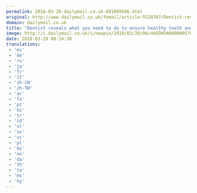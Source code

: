 ```yaml
---
permalink: 2018-03-20-dailymail.co.uk-881089506.html
original: http://www.dailymail.co.uk/femail/article-5520767/Dentist-reveals-need-ensure-healthy-teeth-gums.html?ITO=1490&ns_mchannel=rss&ns_campaign=1490
domain: dailymail.co.uk
title: "Dentist reveals what you need to do to ensure healthy teeth and gums"
image: http://i.dailymail.co.uk/i/newpix/2018/03/20/06/4A5D05A000000578-0-image-a-28_1521528467140.jpg
date: 2018-03-20 08:14:30
translations: 
 - 'es'
 - 'de'
 - 'ru'
 - 'ja'
 - 'fr'
 - 'it'
 - 'zh-CN'
 - 'zh-TW'
 - 'ar'
 - 'fa'
 - 'pt'
 - 'hi'
 - 'tr'
 - 'id'
 - 'nl'
 - 'sv'
 - 'vi'
 - 'pl'
 - 'ko'
 - 'no'
 - 'da'
 - 'th'
 - 'ta'
 - 'ms'
 - 'hy'
---
```


